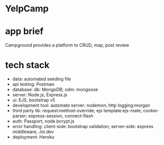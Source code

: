 <!-- markdownlint-disable MD025-->

# YelpCamp

# app brief

Campground provides a platform to CRUD, map, post review

# tech stack

- data: automated seeding file
- api testing: Postman
- database: db: MongoDB; odm: mongoose
- server: Node.js, Express.js
- ui: EJS, bootstrap v5
- development tool: automate server: nodemon; http logging:morgan
- third party lib: request:method-override; ejs template:ejs-mate; cookie-parser; express-session, connect-flash
- auth: Passport, node.bcrypt.js
- error handling: client-side: bootstrap validation; server-side: express middleware, Joi.dev
- deployment: Heroku
